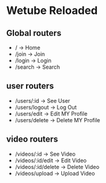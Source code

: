 # Wetube Reloaded

## Global routers

- / -> Home
- /join -> Join
- /login -> Login
- /search -> Search

## user routers

- /users/:id -> See User
- /users/logout -> Log Out
- /users/edit -> Edit MY Profile
- /users/delete -> Delete MY Profile

## video routers

- /videos/:id -> See Video
- /videos/:id/edit -> Edit Video
- /videos/:id/delete -> Delete Video
- /videos/upload -> Upload Video
